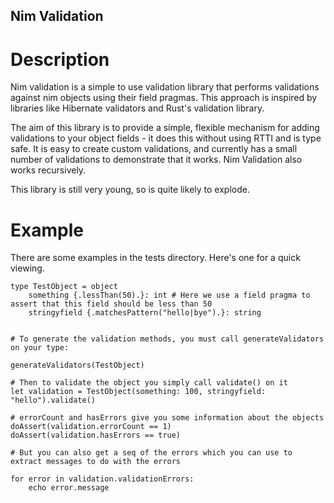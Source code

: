 ## Nim Validation

# Description
Nim validation is a simple to use validation library that performs validations against nim objects using their field pragmas. This approach is inspired by libraries like Hibernate validators and Rust's validation library.

The aim of this library is to provide a simple, flexible mechanism for adding validations to your object fields - it does this without using RTTI and is type safe. It is easy to create custom validations, and currently has a small number of validations to demonstrate that it works. Nim Validation also works recursively.

This library is still very young, so is quite likely to explode. 

# Example
There are some examples in the tests directory. Here's one for a quick viewing.

```
type TestObject = object
    something {.lessThan(50).}: int # Here we use a field pragma to assert that this field should be less than 50
    stringyfield {.matchesPattern("hello|bye").}: string


# To generate the validation methods, you must call generateValidators on your type:

generateValidators(TestObject) 

# Then to validate the object you simply call validate() on it
let validation = TestObject(something: 100, stringyfield: "hello").validate()

# errorCount and hasErrors give you some information about the objects
doAssert(validation.errorCount == 1)
doAssert(validation.hasErrors == true)

# But you can also get a seq of the errors which you can use to extract messages to do with the errors

for error in validation.validationErrors:
    echo error.message

```